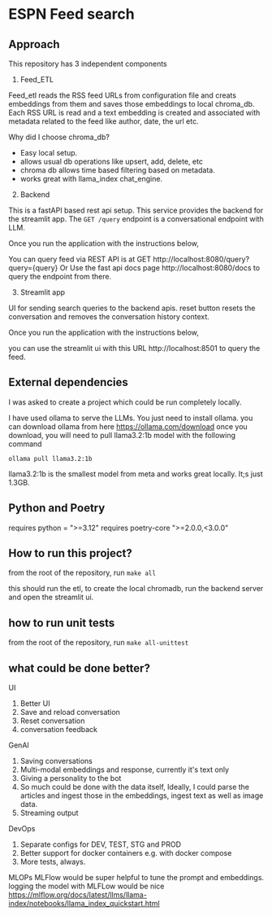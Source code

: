 # ESPN Feed search

## Approach
This repository has 3 independent components

1. Feed_ETL

Feed_etl reads the RSS feed URLs from configuration file and creats embeddings from them and saves those embeddings to local chroma_db. 
Each RSS URL is read and a text embedding is created and associated with metadata related to the feed like author, date, the url etc.

Why did I choose chroma_db? 
* Easy local setup.
* allows usual db operations like upsert, add, delete, etc
* chroma db allows time based filtering based on metadata. 
* works great with llama_index chat_engine. 

2. Backend 

This is a fastAPI based rest api setup. This service provides the backend for the streamlit app. 
The `GET /query` endpoint is a conversational endpoint with LLM.

Once you run the application with the instructions below,

You can query feed via REST API is at GET http://localhost:8080/query?query={query} 
Or 
Use the fast api docs page http://localhost:8080/docs to query the endpoint from there.


3. Streamlit app

UI for sending search queries to the backend apis. 
reset button resets the conversation and removes the conversation history context.

Once you run the application with the instructions below, 

you can use the streamlit ui with this URL http://localhost:8501 to query the feed.


## External dependencies

I was asked to create a project which could be run completely locally. 

I have used ollama to serve the LLMs. You just need to install ollama.
you can download ollama from here https://ollama.com/download
once you download, you will need to pull llama3.2:1b model with the following command

`ollama pull llama3.2:1b`

llama3.2:1b is the smallest model from meta and works great locally. It;s just 1.3GB.

## Python and Poetry
requires python = ">=3.12"
requires poetry-core ">=2.0.0,<3.0.0"


## How to run this project? 
from the root of the repository, run   `make all` 

this should run the etl, to create the local chromadb, run the backend server and open the streamlit ui.


## how to run unit tests 
from the root of the repository, run   `make all-unittest` 

## what could be done better?
UI
1. Better UI
2. Save and reload conversation
3. Reset conversation
4. conversation feedback

GenAI
1. Saving conversations
2. Multi-modal embeddings and response, currently it's text only
3. Giving a personality to the bot
4. So much could be done with the data itself, Ideally, I could parse the articles and ingest those in the embeddings, ingest text as well as image data. 
5. Streaming output


DevOps
1. Separate configs for DEV, TEST, STG and PROD
2. Better support for docker containers e.g. with docker compose
3. More tests, always.

MLOPs
MLFlow would be super helpful to tune the prompt and embeddings. 
logging the model with MLFLow would be nice https://mlflow.org/docs/latest/llms/llama-index/notebooks/llama_index_quickstart.html









